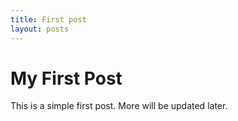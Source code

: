 ```yaml
---
title: First post
layout: posts
---
```


My First Post
=============

This is a simple first post. More will be updated later. 

